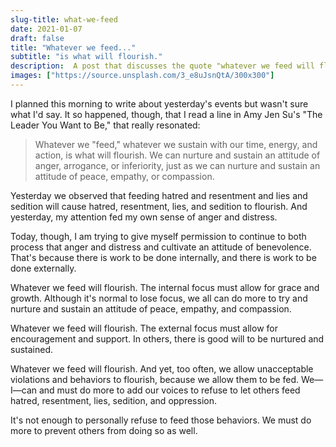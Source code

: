 ```yaml
---
slug-title: what-we-feed
date: 2021-01-07
draft: false
title: "Whatever we feed..."
subtitle: "is what will flourish."
description:  A post that discusses the quote "whatever we feed will flourish" and its resonance related to recent events
images: ["https://source.unsplash.com/3_e8uJsnQtA/300x300"]
---
```


I planned this morning to write about yesterday's events but wasn't sure what I'd say. It so happened, though, that I read a line in Amy Jen Su's "The Leader You Want to Be," that really resonated:

> Whatever we "feed," whatever we sustain with our time, energy, and action, is what will flourish. We can nurture and sustain an attitude of anger, arrogance, or inferiority, just as we can nurture and sustain an attitude of peace, empathy, or compassion.

Yesterday we observed that feeding hatred and resentment and lies and sedition will cause hatred, resentment, lies, and sedition to flourish. And yesterday, my attention fed my own sense of anger and distress.

Today, though, I am trying to give myself permission to continue to both process that anger and distress and cultivate an attitude of benevolence. That's because there is work to be done internally, and there is work to be done externally.

Whatever we feed will flourish. The internal focus must allow for grace and growth. Although it's normal to lose focus, we all can do more to try and nurture and sustain an attitude of peace, empathy, and compassion.

Whatever we feed will flourish. The external focus must allow for encouragement and support. In others, there is good will to be nurtured and sustained.

Whatever we feed will flourish. And yet, too often, we allow unacceptable violations and behaviors to flourish, because we allow them to be fed. We—I—can and must do more to add our voices to refuse to let others feed hatred, resentment, lies, sedition, and oppression.

It's not enough to personally refuse to feed those behaviors. We must do more to prevent others from doing so as well.
